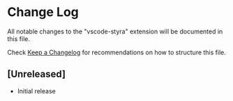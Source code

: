 # Change Log

All notable changes to the "vscode-styra" extension will be documented in this file.

Check [Keep a Changelog](http://keepachangelog.com/) for recommendations on how to structure this file.

## [Unreleased]

- Initial release